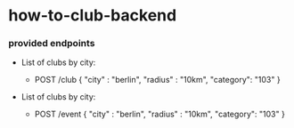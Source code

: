 # how-to-club-backend

### provided endpoints
* List of clubs by city:
    * POST /club
                {
                "city" : "berlin",
                "radius" : "10km",
                "category": "103"
                }

* List of clubs by city:
    * POST /event
                {
                "city" : "berlin",
                "radius" : "10km",
                "category": "103"
                }